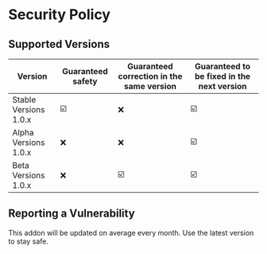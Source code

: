 # Security Policy

## Supported Versions

| Version               | Guaranteed safety | Guaranteed correction in the same version | Guaranteed to be fixed in the next version |
| --------------------- | ----------------- | ----------------------------------------- | ------------------------------------------ |
| Stable Versions 1.0.x | ☑️               | ❌                                        | ☑️                                        |
| Alpha Versions  1.0.x | ❌               | ❌                                        | ☑️                                        |
| Beta Versions   1.0.x | ❌               | ☑️                                        | ☑️                                        |

## Reporting a Vulnerability

This addon will be updated on average every month.
Use the latest version to stay safe.
